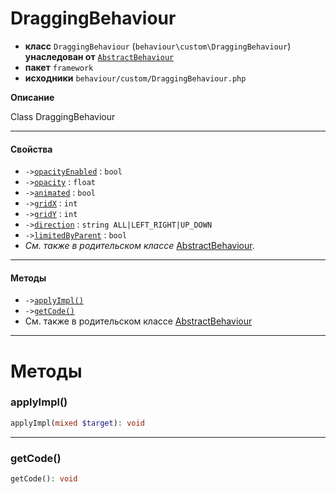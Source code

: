 # DraggingBehaviour

- **класс** `DraggingBehaviour` (`behaviour\custom\DraggingBehaviour`) **унаследован от** [`AbstractBehaviour`](https://github.com/jphp-compiler/develnext/blob/master/dn-app-framework/api-docs/classes/php/gui/framework/behaviour/custom/AbstractBehaviour.ru.md)
- **пакет** `framework`
- **исходники** `behaviour/custom/DraggingBehaviour.php`

**Описание**

Class DraggingBehaviour

---

#### Свойства

- `->`[`opacityEnabled`](#prop-opacityenabled) : `bool`
- `->`[`opacity`](#prop-opacity) : `float`
- `->`[`animated`](#prop-animated) : `bool`
- `->`[`gridX`](#prop-gridx) : `int`
- `->`[`gridY`](#prop-gridy) : `int`
- `->`[`direction`](#prop-direction) : `string ALL|LEFT_RIGHT|UP_DOWN`
- `->`[`limitedByParent`](#prop-limitedbyparent) : `bool`
- *См. также в родительском классе* [AbstractBehaviour](https://github.com/jphp-compiler/develnext/blob/master/dn-app-framework/api-docs/classes/php/gui/framework/behaviour/custom/AbstractBehaviour.ru.md).

---

#### Методы

- `->`[`applyImpl()`](#method-applyimpl)
- `->`[`getCode()`](#method-getcode)
- См. также в родительском классе [AbstractBehaviour](https://github.com/jphp-compiler/develnext/blob/master/dn-app-framework/api-docs/classes/php/gui/framework/behaviour/custom/AbstractBehaviour.ru.md)

---
# Методы

<a name="method-applyimpl"></a>

### applyImpl()
```php
applyImpl(mixed $target): void
```

---

<a name="method-getcode"></a>

### getCode()
```php
getCode(): void
```